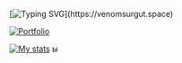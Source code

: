 
[![Typing SVG](https://readme-typing-svg.herokuapp.com?font=Fira+Code&duration=3000&size=16&pause=500&color=4EF7D6&width=435&lines=I+create+high-quality,+versatile+web+interfaces.)](https://venomsurgut.space)

[![Portfolio](https://img.shields.io/badge/Portfolio-%23000000.svg?style=for-the-badge&logo=firefox&logoColor=%23FF7139)](https://venomsurgut.space)

[![My stats](https://github-readme-stats.vercel.app/api?username=venomsurgut&show_icons=true&theme=dracula)](https://venomsurgut.space)
ы

